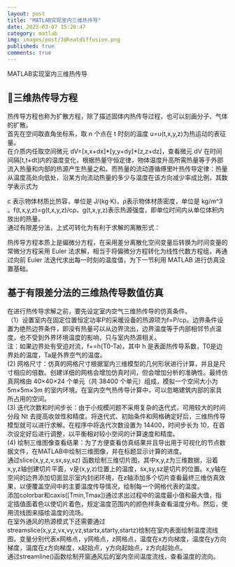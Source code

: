 ```yaml
---
layout: post
title: "MATLAB实现室内三维热传导"
date: 2023-03-07 15:28:47
category: matlab
img: images/post/3dheatdiffusion.png
published: true
comments: true
---
```

MATLAB实现室内三维热传导

<!-- more -->
## 👻三维热传导方程
热传导方程也称为扩散方程，除了描述固体内热传导过程，也可以刻画分子、气体的扩散。  
首先在空间取直角坐标系，取 n 个点在 t 时刻的温度 u=u(t,x,y,z)为热运动的表征量。  
在介质内任取空间微元 dV=[x,x+dx]\*[y,y+dy]\*[z,z+dz]，查看微元 dV 在时间间隔[t,t+dt]内的温度变化，根据热量守恒定律，物体温度升高所需热量等于外部流入热量和内部的热源产生热量之和。而热量的流动遵循傅里叶热传导定律：热量从温度高处向低处，沿某方向流动热量的多少与温度在该方向减少率成比例，其数学表示式为  

c 表示物体材质比热容，单位是 J/(kg·K)，ρ表示物体材质密度，单位是 kg/m^3 。f(t,x,y,z)=g(t,x,y,z)/cρ，g(t,x,y,z)表示热源强度，即单位时间内从单位体积内放出的热量。   
通过有限差分法，上式可转化为有利于求解的离散形式：  

热传导方程本质上是偏微分方程，在采用差分离散化空间变量后转换为时间变量的常微分方程采用 Euler 法求解，相当于将偏微分方程转化为线性代数方程组，再通过向前 Euler 法迭代求出每一时刻的温度值，为下一节利用 MATLAB 进行仿真设置基础。  
## 基于有限差分法的三维热传导数值仿真  
在进行热传导求解之前，要先设定室内空气三维热传导的仿真条件。  
（1）设置室内在固定位置恒定功率P的采暖设备的热源项为f=P/cρ。边界条件设置为绝热边界条件，即没有热量可以从边界流出，边界温度等于内部相邻节点温度，也不受到外界环境温度的影响，只与室内热源相关。  
注：如果边界处有受迫对流，f+=h(T0-Ta)，其中 h 是表面热传导系数，T0是边界处的温度，Ta是外界空气的温度。     
(2) 网格尺寸：仿真的网格尺寸根据室内三维模型的几何形状进行计算，并且是尺寸相应的倍数。创建详细的网格会增加仿真时间，但会增加分析的准确性。最终仿真网格由 40×40×24 个单元（共 38400 个单元）组成，模拟一个空间大小为 5m×5m×3m 的室内环境。在室内空气热传导计算中，可以忽略建筑内部的家具所占用的空间。  
(3) 迭代次数和时间步长：由于小规模问题不采用复杂的迭代式，可用较大的时间分段 Nt 去提高收敛性和精度。将迭代式、初始条件和网格确定好后，三维热传导模型就可以进行求解。在程序中将迭代次数设置为 14400，时间步长为 10，在首次设定好后进行调整，以平衡相对较小空间的计算速度和精度。  
(4) 绘制三维图像查看结果：为了方便查看仿真结果并且导出用于可视化的节点数据文件，在MATLAB中绘制三维图像，并在标题显示计算的进度。  
通过slice(x,y,z,v,sx,sy,sz) 函数绘制三维切片图，其中x,y,z为三维数据，沿着x,y,z轴创建切片平面，v是(x,y,z)位置上的温度，sx,sy,sz是切片的位置。x,y轴在空间的边界添加切面显示室内封闭环境，在z轴添加多个切片查看最终三维仿真效果，以便覆盖空间中的主要温度传导情况，绘制每一个网格代表的温度。  
添加colorbar和caxis([Tmin,Tmax])通过求出过程中的温度最小值和最大值，指定插值面着色以使切片着色，规定温度范围内的颜色样条查看温度分布。然后，使用流线图来描绘温度的流场。  
在室外通风的热源模式下还需要通过streamslice(x,y,z,vx,vy,vz,startx,starty,startz)绘制在室内表面绘制温度流线图，变量分别代表x网格点，y网格点，z网格点，温度在x方向梯度，温度在y方向梯度，温度在z方向梯度，x起始点，y方向起始点，z方向起始点。  
通过streamline()函数绘制开窗通风后的室内空间温度流线，查看温度的流向。  



